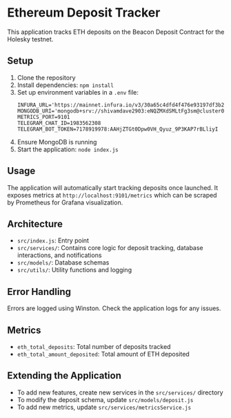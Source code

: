 # Ethereum Deposit Tracker

This application tracks ETH deposits on the Beacon Deposit Contract for the Holesky testnet.

## Setup

1. Clone the repository
2. Install dependencies: `npm install`
3. Set up environment variables in a `.env` file:
   ```
   INFURA_URL='https://mainnet.infura.io/v3/30a65c4dfd4f476e93197df3b2c3b25a'
   MONGODB_URI='mongodb+srv://shivamdave2903:eNQZMXdSMLtFg3sm@cluster0.afrvr.mongodb.net/'
   METRICS_PORT=9101   
   TELEGRAM_CHAT_ID=1983562308
   TELEGRAM_BOT_TOKEN=7178919978:AAHjZTGt0Dpw0VH_Qyuz_9P3KAP7rBLliyI
   ```
4. Ensure MongoDB is running
5. Start the application: `node index.js`

## Usage

The application will automatically start tracking deposits once launched. It exposes metrics at `http://localhost:9101/metrics` which can be scraped by Prometheus for Grafana visualization.

## Architecture

- `src/index.js`: Entry point
- `src/services/`: Contains core logic for deposit tracking, database interactions, and notifications
- `src/models/`: Database schemas
- `src/utils/`: Utility functions and logging

## Error Handling

Errors are logged using Winston. Check the application logs for any issues.

## Metrics

- `eth_total_deposits`: Total number of deposits tracked
- `eth_total_amount_deposited`: Total amount of ETH deposited

## Extending the Application

- To add new features, create new services in the `src/services/` directory
- To modify the deposit schema, update `src/models/deposit.js`
- To add new metrics, update `src/services/metricsService.js`
